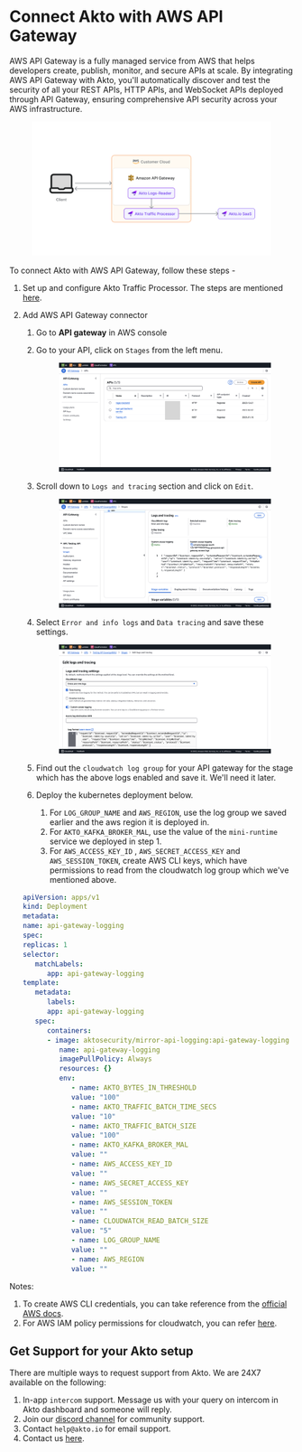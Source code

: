 # Connect Akto with AWS API Gateway

AWS API Gateway is a fully managed service from AWS that helps developers create, publish, monitor, and secure APIs at scale. By integrating AWS API Gateway with Akto, you'll automatically discover and test the security of all your REST APIs, HTTP APIs, and WebSocket APIs deployed through API Gateway, ensuring comprehensive API security across your AWS infrastructure.

<figure><img src="../../.gitbook/assets/image (16).png" alt=""><figcaption></figcaption></figure>

To connect Akto with AWS API Gateway, follow these steps -

1. Set up and configure Akto Traffic Processor. The steps are mentioned [here](https://docs.akto.io/getting-started/traffic-processor/hybrid-saas).
2.  Add AWS API Gateway connector

    1. Go to **API gateway** in AWS console
    2.  Go to your API, click on `Stages` from the left menu.

        <figure><img src="../../.gitbook/assets/aws-api-gateway-1.png" alt=""><figcaption></figcaption></figure>
    3.  Scroll down to `Logs and tracing` section and click on `Edit`.

        <figure><img src="../../.gitbook/assets/aws-api-gateway-2.png" alt=""><figcaption></figcaption></figure>
    4.  Select `Error and info logs` and `Data tracing` and save these settings.

        <figure><img src="../../.gitbook/assets/aws-api-gateway-3.png" alt=""><figcaption></figcaption></figure>
    5. Find out the `cloudwatch log group` for your API gateway for the stage which has the above logs enabled and save it. We'll need it later.
    6. Deploy the kubernetes deployment below.
       1. For `LOG_GROUP_NAME` and `AWS_REGION`, use the log group we saved earlier and the aws region it is deployed in.
       2. For `AKTO_KAFKA_BROKER_MAL`, use the value of the `mini-runtime` service we deployed in step 1.
       3. For `AWS_ACCESS_KEY_ID` , `AWS_SECRET_ACCESS_KEY` and `AWS_SESSION_TOKEN`, create AWS CLI keys, which have permissions to read from the cloudwatch log group which we've mentioned above.

    ```yaml
    apiVersion: apps/v1
    kind: Deployment
    metadata:
    name: api-gateway-logging
    spec:
    replicas: 1
    selector:
       matchLabels:
          app: api-gateway-logging 
    template:
       metadata:
          labels:
          app: api-gateway-logging 
       spec:
          containers:
          - image: aktosecurity/mirror-api-logging:api-gateway-logging
             name: api-gateway-logging 
             imagePullPolicy: Always
             resources: {}
             env: 
                - name: AKTO_BYTES_IN_THRESHOLD
                value: "100"
                - name: AKTO_TRAFFIC_BATCH_TIME_SECS
                value: "10"
                - name: AKTO_TRAFFIC_BATCH_SIZE
                value: "100"
                - name: AKTO_KAFKA_BROKER_MAL
                value: ""
                - name: AWS_ACCESS_KEY_ID
                value: ""
                - name: AWS_SECRET_ACCESS_KEY
                value: ""
                - name: AWS_SESSION_TOKEN
                value: ""
                - name: CLOUDWATCH_READ_BATCH_SIZE
                value: "5"
                - name: LOG_GROUP_NAME
                value: ""
                - name: AWS_REGION
                value: ""
    ```

Notes:

1. To create AWS CLI credentials, you can take reference from the [official AWS docs](https://docs.aws.amazon.com/sdkref/latest/guide/access-iam-users.html).
2. For AWS IAM policy permissions for cloudwatch, you can refer [here](https://docs.aws.amazon.com/apigateway/latest/developerguide/set-up-logging.html#apigateway-cloudwatch-log-formats).

## Get Support for your Akto setup

There are multiple ways to request support from Akto. We are 24X7 available on the following:

1. In-app `intercom` support. Message us with your query on intercom in Akto dashboard and someone will reply.
2. Join our [discord channel](https://www.akto.io/community) for community support.
3. Contact `help@akto.io` for email support.
4. Contact us [here](https://www.akto.io/contact-us).
